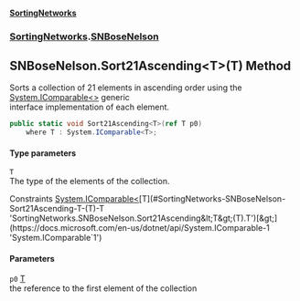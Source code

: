 #### [SortingNetworks](./index.md 'index')
### [SortingNetworks](./SortingNetworks.md 'SortingNetworks').[SNBoseNelson](./SortingNetworks-SNBoseNelson.md 'SortingNetworks.SNBoseNelson')
## SNBoseNelson.Sort21Ascending&lt;T&gt;(T) Method
Sorts a collection of 21 elements in ascending order using the [System.IComparable&lt;&gt;](https://docs.microsoft.com/en-us/dotnet/api/System.IComparable-1 'System.IComparable`1') generic  
interface implementation of each element.  
```csharp
public static void Sort21Ascending<T>(ref T p0)
    where T : System.IComparable<T>;
```
#### Type parameters
<a name='SortingNetworks-SNBoseNelson-Sort21Ascending-T-(T)-T'></a>
`T`  
The type of the elements of the collection.  

Constraints [System.IComparable&lt;](https://docs.microsoft.com/en-us/dotnet/api/System.IComparable-1 'System.IComparable`1')[T](#SortingNetworks-SNBoseNelson-Sort21Ascending-T-(T)-T 'SortingNetworks.SNBoseNelson.Sort21Ascending&lt;T&gt;(T).T')[&gt;](https://docs.microsoft.com/en-us/dotnet/api/System.IComparable-1 'System.IComparable`1')  
  
#### Parameters
<a name='SortingNetworks-SNBoseNelson-Sort21Ascending-T-(T)-p0'></a>
`p0` [T](#SortingNetworks-SNBoseNelson-Sort21Ascending-T-(T)-T 'SortingNetworks.SNBoseNelson.Sort21Ascending&lt;T&gt;(T).T')  
the reference to the first element of the collection  
  
